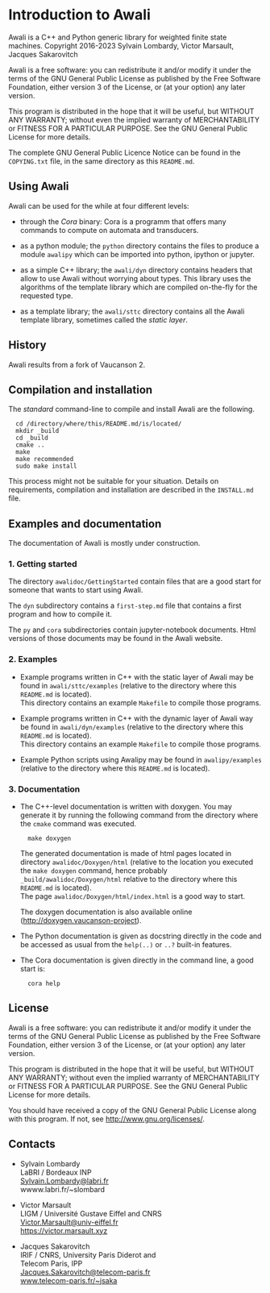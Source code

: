  Introduction to Awali
=======================

Awali is a C++ and Python generic library for weighted finite state machines.
Copyright 2016-2023 Sylvain Lombardy, Victor Marsault, Jacques Sakarovitch

Awali is a free software: you can redistribute it and/or modify
it under the terms of the GNU General Public License as published by
the Free Software Foundation, either version 3 of the License, or
(at your option) any later version.

This program is distributed in the hope that it will be useful,
but WITHOUT ANY WARRANTY; without even the implied warranty of
MERCHANTABILITY or FITNESS FOR A PARTICULAR PURPOSE. See the
GNU General Public License for more details.

The complete GNU General Public Licence Notice can be found in the
`COPYING.txt` file, in the same directory as this `README.md`.


Using Awali
-----------

Awali can be used for the while at four different levels:

- through the *Cora* binary: Cora is a programm that offers many commands to
  compute on automata and transducers.

- as a python module; the `python` directory contains the files to produce
  a module `awalipy` which can be imported into python, ipython or jupyter.

- as a simple C++ library; the `awali/dyn` directory contains headers that
  allow to use Awali without worrying about types. This library uses
  the algorithms of the template library which are compiled on-the-fly
  for the requested type.

- as a template library; the `awali/sttc` directory contains all the
  Awali template library, sometimes called the *static layer*.


History
-------

Awali results from a fork of Vaucanson 2.


Compilation and installation
----------------------------

The *standard* command-line to compile and install Awali are the following.

```
  cd /directory/where/this/README.md/is/located/
  mkdir _build
  cd _build
  cmake ..
  make
  make recommended
  sudo make install
```

This process might not be suitable for your situation.  Details on
requirements, compilation and installation are described in the `INSTALL.md`
file.


Examples and documentation
--------------------------

The documentation of Awali is mostly under construction.

### 1.  Getting started

The directory `awalidoc/GettingStarted` contain files that are a good start for
someone that wants to start using Awali.

The `dyn` subdirectory contains a `first-step.md` file that contains a first 
program and how to compile it.

The `py` and `cora` subdirectories contain jupyter-notebook documents.
Html versions of those documents may be found in the Awali website.


### 2. Examples

- Example programs written in C++ with the static layer of Awali may be found
  in `awali/sttc/examples` (relative to the directory where this `README.md` is
  located).  
  This directory contains an example `Makefile` to compile those programs.

- Example programs written in C++ with the dynamic layer of Awali way be found
  in `awali/dyn/examples` (relative to the directory where this `README.md` is
  located).  
  This directory contains an example `Makefile` to compile those programs.

- Example Python scripts using Awalipy may be found in `awalipy/examples`
  (relative to the directory where this `README.md` is located).


### 3. Documentation

- The C++-level documentation is written with doxygen. You may generate it
  by running the following command from the directory where the `cmake` command
  was executed.
  ```
    make doxygen
  ```
  The generated documentation is made of html pages located in directory
  `awalidoc/Doxygen/html` (relative to the location you executed the `make
  doxygen` command, hence probably `_build/awalidoc/Doxygen/html` relative to 
  the directory where this `README.md` is located).  
  The page `awalidoc/Doxygen/html/index.html` is a good way to start.

  The doxygen documentation is also available online
  (http://doxygen.vaucanson-project).

- The Python documentation is given as docstring directly in the code and be 
  accessed as usual from the `help(..)` or `..?` built-in features.

- The Cora documentation is given directly in the command line, a good start is:
  ```
    cora help
  ```


License
-------

Awali is a free software: you can redistribute it and/or modify
it under the terms of the GNU General Public License as published by
the Free Software Foundation, either version 3 of the License, or
(at your option) any later version.

This program is distributed in the hope that it will be useful,
but WITHOUT ANY WARRANTY; without even the implied warranty of
MERCHANTABILITY or FITNESS FOR A PARTICULAR PURPOSE. See the
GNU General Public License for more details.

You should have received a copy of the GNU General Public License
along with this program. If not, see http://www.gnu.org/licenses/.


Contacts
--------

* Sylvain Lombardy  
  LaBRI / Bordeaux INP  
  Sylvain.Lombardy@labri.fr  
  wwww.labri.fr/~slombard
  
* Victor Marsault  
  LIGM / Université Gustave Eiffel and CNRS  
  Victor.Marsault@univ-eiffel.fr  
  https://victor.marsault.xyz  

*  Jacques Sakarovitch  
   IRIF / CNRS, University Paris Diderot and  
   Telecom Paris, IPP  
   Jacques.Sakarovitch@telecom-paris.fr  
   www.telecom-paris.fr/~jsaka  

